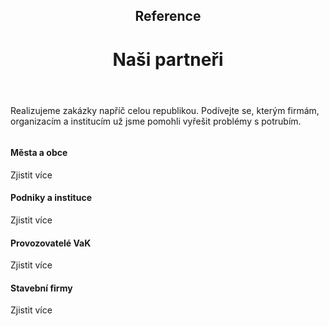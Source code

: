 <header class="page-header page-header--centered">
    <h2 class="page-header__subtitle">Reference</h2>
    <h1 class="page-header__title">Naši partneři</h1>
</header>

<section class="page-paragraph">
    <main class="page-paragraph__content">
        <p class="page-paragraph__text">Realizujeme zakázky napříč celou republikou. Podívejte se, kterým firmám, organizacím a institucím už jsme pomohli vyřešit problémy s potrubím.</p>
    </main>
</section>

<section class="section section--wide section--centered">
    <div class="info-box info-box--image-left info-box--white info-box--image-small info-box--reference">
        <img class="info-box__img" src="/img/mesta_a_obce.jpg" alt=""/>
        <main class="info-box__content">
            <h4 class="info-box__content__header">Města a obce</h4>
            <p class="info-box__content__text"></p>
            <router-link to="/reference/mesta-a-obce" class="button button--white button--reference">Zjistit více</router-link>
        </main>
    </div>
    <div class="info-box info-box--image-right info-box--white info-box--image-small info-box--reference">
        <img class="info-box__img" src="/img/podniky_a_instituce.jpg" alt=""/>
        <main class="info-box__content">
            <h4 class="info-box__content__header">Podniky a instituce</h4>
            <p class="info-box__content__text"></p>
            <router-link to="/reference/podniky-a-instituce"  class="button button--white button--reference">Zjistit více</router-link>
        </main>
    </div>
    <div class="info-box info-box--image-left info-box--white info-box--image-small info-box--reference">
        <img class="info-box__img" src="/img/provozovatele_vak.jpg" alt=""/>
        <main class="info-box__content">
            <h4 class="info-box__content__header">Provozovatelé VaK</h4>
            <p class="info-box__content__text"></p>
            <router-link to="/reference/provozovatele-vak" class="button button--white button--reference">Zjistit více</router-link>
        </main>
    </div>
    <div class="info-box info-box--image-right info-box--white info-box--image-small info-box--reference">
        <img class="info-box__img" src="/img/stavebni_firmy.jpg" alt=""/>
        <main class="info-box__content">
            <h4 class="info-box__content__header">Stavební firmy</h4>
            <p class="info-box__content__text"></p>
            <router-link to="/reference/stavebni-firmy" class="button button--white button--reference">Zjistit více</router-link>
        </main>
    </div>
</section>

<!-- <BlogPreviewSection/> -->

<Contact/>